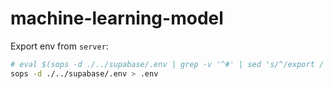 # machine-learning-model

Export env from `server`:

```sh
# eval $(sops -d ./../supabase/.env | grep -v '^#' | sed 's/^/export /')
sops -d ./../supabase/.env > .env
```
